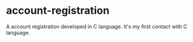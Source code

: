 # account-registration
A account registration developed in C language. It's my first contact with C language.
